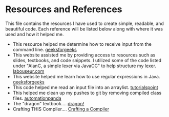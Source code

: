 # Resources and References
This file contains the resources I have used to create simple, readable, and beautiful code. 
Each reference will be listed below along with where it was used and how it helped me.

- This resource helped me determine how to receive input from the command line. [geeksforgeeks](https://www.geeksforgeeks.org/command-line-arguments-in-java/)
- This website assisted me by providing access to resources such as slides, textbooks, and code snippets. I utilized some of the code listed under "AlanC, a simple lexer via JavaCC" to help structure my lexer. [labouseur.com](https://www.labouseur.com/courses/compilers/)
- This website helped me learn how to use regular expressions in Java. [geeksforgeeks](https://www.w3schools.com/java/java_regex.asp)
- This code helped me read an input file into an arraylist. [tutorialspoint](https://www.tutorialspoint.com/how-to-read-a-file-into-an-arraylist-in-java)
- This helped me clean up my pushes to git by removing compiled class files. [automationpanda](https://automationpanda.com/2018/09/19/ignoring-files-with-git/#:~:text=Use%20the%20asterisk%20(%E2%80%9C*%E2%80%9D,class%E2%80%9D%20extension.))
- The "dragon" textbook.... [dragon!](https://www.amazon.com/Compilers-Principles-Techniques-Tools-Edition/dp/0321486811)
- Crafting THIS Compiler.... [Crafting a Compiler](https://www.amazon.com/Crafting-Compiler-Charles-N-Fischer/dp/0136067050)